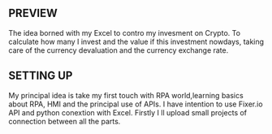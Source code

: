 ## PREVIEW
The idea borned with my Excel to contro my invesment on Crypto.
To calculate how many I invest and the value if this investment nowdays, taking care of the currency devaluation and the currency exchange rate.

## SETTING UP   
My principal idea is take my first touch with RPA world,learning basics about RPA, HMI and the principal use of APIs.
I have intention to use Fixer.io API and python conextion with Excel.
Firstly I ll upload small projects of connection between all the parts.
